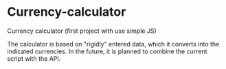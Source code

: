 # Currency-calculator
Currency calculator (first project with use simple JS)


The calculator is based on "rigidly" entered data, which it converts into the indicated currencies.
In the future, it is planned to combine the current script with the API.
